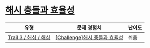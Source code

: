 # [해시 충돌과 효율성](https://https://en.codetree.ai/trails/complete/curated-cards/challenge-hash-effectivity)

|유형|문제 경험치|난이도|
|---|---|---|
|[Trail 3 / 해싱 / 해싱](https://https://en.codetree.ai/trail-info/novice-high/)|[[Challenge]해시 충돌과 효율성](https://https://en.codetree.ai/trails/complete/curated-cards/challenge-hash-effectivity/)|쉬움|

